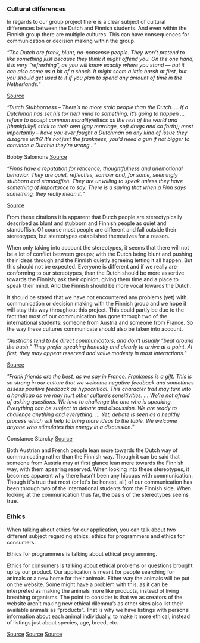 ### Cultural differences
In regards to our group project there is a clear subject of cultural differences between the Dutch and Finnish students. 
And even within the Finnish group there are multiple cultures. 
This can have consequences for communication or decision making within the group. 

*“The Dutch are frank, blunt, no-nonsense people. 
They won’t pretend to like something just because they think it might offend you. 
On the one hand, it is very “refreshing”, as you will know exactly where you stand — but it can also come as a bit of a shock. 
It might seem a little harsh at first, but you should get used to it if you plan to spend any amount of time in the Netherlands.”*

[Source](https://dutchreview.com/culture/cliches-about-the-dutch/)

*“Dutch Stubborness – There’s no more stoic people than the Dutch. 
… If a Dutchman has set his (or her) mind to something, it’s going to happen 
… refuse to accept common morality/ethics as the rest of the world and (thankfully!) stick to their own (gay marriage, soft drugs and so forth); 
most importantly – have you ever fought a Dutchman on any kind of issue they disagree with? 
It’s not just the frankness, you’d need a gun if not bigger to convince a Dutchie they’re wrong…”*

Bobby Salomons [Source](https://dutchreview.com/culture/cliches-about-the-dutch/)

*“Finns have a reputation for reticence, thoughtfulness and unemotional behavior. 
They are quiet, reflective, somber and, for some, seemingly stubborn and standoffish. 
They are unwilling to speak unless they have something of importance to say. 
There is a saying that when a Finn says something, they really mean it.”*

[Source](http://blog.goinglobal.com/understanding-finnish-culture-is-key-to-thriving-in-finland/#:~:text=Finns%20have%20a%20reputation%20for,something%2C%20they%20really%20mean%20it.)

From these citations it is apparent that Dutch people are stereotypically described as blunt and stubborn and Finnish people as quiet and standoffish. 
Of course most people are different and fall outside their stereotypes, but stereotypes established themselves for a reason. 

When only taking into account the stereotypes, it seems that there will not be a lot of conflict between groups; 
with the Dutch being blunt and pushing their ideas through and the Finnish quietly agreeing letting it all happen. 
But this should not be expected. 
Everyone is different and if we really are conforming to our stereotypes, than the Dutch should be more assertive towards the Finnish; 
ask their opinion, giving them time and a place to speak their mind. 
And the Finnish should be more vocal towards the Dutch. 

It should be stated that we have not encountered any problems (yet) with communication or decision making with the Finnish group and we hope it will stay this way throughout this project. 
This could partly be due to the fact that most of our communication has gone through two of the international students: someone from Austria and someone from France.
So the way these cultures communicate should also be taken into account.

*"Austrians tend to be direct communicators, and don't usually “beat around the bush.” 
They prefer speaking honestly and clearly to arrive at a point. 
At first, they may appear reserved and value modesty in most interactions."*

[Source](https://www.afsusa.org/countries/austria/#afs-nav-language)

*"Frank friends are the best, as we say in France. 
Frankness is a gift. 
This is so strong in our culture that we welcome negative feedback and sometimes assess positive feedback as hypocritical. 
This character trait may turn into a handicap as we may hurt other culture’s sensitivities.
...
We’re not afraid of asking questions. 
We love to challenge the one who is speaking. 
Everything can be subject to debate and discussion. 
We are ready to challenge anything and everything.
...
Yet, debate is seen as a healthy process which will help to bring more ideas to the table. 
We welcome anyone who stimulates this energy in a discussion."*

Constance Starcky [Source](https://medium.com/@Cocosy/5-french-character-traits-to-be-aware-of-128779a7bb74)

Both Austrian and French people lean more towards the Dutch way of communicating rather than the Finnish way. 
Though it can be said that someone from Austria may at first glance lean more towards the Finnish way, with them apearing reserved.
When looking into these stereotypes, it becomes apparent why there hasn't been any hiccups with communication. 
Though it's true that most (or let's be honest, all) of our communication has been through two of the international students from the Finnish side.
When looking at the communication thus far, the basis of the stereotypes seems true. 

### Ethics
When talking about ethics for our application, you can talk about two different subject regarding ethics; 
ethics for programmers and ethics for consumers. 

Ethics for programmers is talking about ethical programming.

Ethics for consumers is talking about ethical problems or questions brought up by our product. 
Our application is meant for people searching for animals or a new home for their animals. 
Either way the animals will be put on the website. 
Some might have a problem with this, as it can be interpreted as making the animals more like products, instead of living breathing organisms. 
The point to consider is that we as creators of the website aren’t making new ethical dilemma’s as other sites also list their available animals as “products”. 
That is why we have listings with personal information about each animal individually, to make it more ethical, instead of listings just about species, age, breed, etc.

[Source](https://pragmaticpineapple.com/ethical-programming-is-it-worth-it/)
[Source](https://en.wikipedia.org/wiki/Programming_ethics)
[Source](https://www.acm.org/code-of-ethics)
